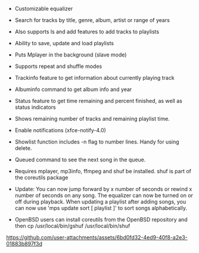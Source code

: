 * Customizable equalizer<br>
* Search for tracks by title, genre, album, artist or range of years<br>
* Also supports ls and add features to add tracks to playlists<br>
* Ability to save, update and load playlists<br>
* Puts Mplayer in the background (slave mode)<br>
* Supports repeat and shuffle modes<br>
* Trackinfo feature to get information about currently playing track<br>
* Albuminfo command to get album info and year<br>
* Status feature to get time remaining and percent finished, as well as status indicators<br>
* Shows remaining number of tracks and remaining playlist time.<br>
* Enable notifications (xfce-notify-4.0)
* Showlist function includes -n flag to number lines. Handy for using delete.
* Queued command to see the next song in the queue.
* Requires mplayer, mp3info, ffmpeg and shuf be installed. shuf is part of the coreutils package

* Update: You can now jump forward by x number of seconds or rewind x number of seconds on any song.
The equalizer can now be turned on or off during playback.
When updating a playlist after adding songs, you can now use 'mps update sort [ playlist ]' to sort songs alphabetically.

* OpenBSD users can install coreutils from the OpenBSD repository and then cp /usr/local/bin/gshuf /usr/local/bin/shuf

https://github.com/user-attachments/assets/6bd0fd32-4ed9-40f8-a2e3-01883b897f3d

